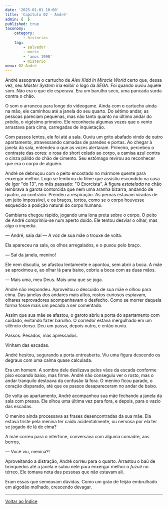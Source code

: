 ```yaml
---
date: '2025-01-01 10:00'
title: 'Capítulo 02 - André'
admin: {  }
published: true
taxonomy:
    category:
        - historias
    tag:
        - salvador
        - morte
        - 'anos 1990'
        - misterio
menu: 02-André
---
```


André assoprava o cartucho de _Alex Kidd In Miracle World_ certo que, dessa vez, seu _Master System_ iria exibir o logo da _SEGA_. Foi quando ouviu aquele som. Não era o que ele esperava. Era um barulho seco,  uma pancada surda contra o chão.

O som o arrancou para longe do videogame. Ainda com o cartucho ainda na mão, ele caminhou até a janela do seu quarto. Do sétimo andar, as pessoas pareciam pequenas, mas não tanto quanto no último andar do prédio, o vigésimo primeiro. Ele reconhecia algumas vozes que o vento arrastava para cima, carregadas de inquietação.

Com passos lentos, ele foi até a sala. Ouviu um grito abafado vindo de outro apartamento, atravessando camadas de paredes e portas. Ao chegar à janela da sala, entendeu o que as vozes alertaram. Primeiro, percebeu o contraste das cores: o rosa do short colado ao corpo, a camisa azul contra o cinza pálido do chão de cimento. Seu estômago revirou ao reconhecer que era o corpo de alguém.

André se debruçou com o peito encostado no mármore quente para enxergar melhor. Logo se lembrou do filme que assistiu escondido na casa de Igor "do 13", no mês passado: "O Exorcista". A figura _estatelada_ no chão lembrava a garota contorcida que nem uma aranha bizarra, andando de quatro, ao contrário. Prendeu a respiração. As pernas estavam viradas de um jeito impossível, e os braços, tortos, como se o corpo houvesse esquecido a posição natural do corpo humano.

Gambiarra chegou rápido, jogando uma lona preta sobre o corpo. O peito de André comprimiu-se num aperto doído. Ele tentou desviar o olhar, mas algo o impedia.

— André, saia daí — A voz de sua mãe o trouxe de volta. 

Ela apareceu na sala, os olhos arregalados, e o puxou pelo braço. 

— Sai da janela, menino!

Ele nem discutiu, se afastou lentamente e apontou, sem abrir a boca. A mãe se aproximou e, ao olhar lá para baixo, cobriu a boca com as duas mãos.

— Mais uma, meu Deus. Mais uma que se joga. 

André não respondeu. Aproveitou o descuido de sua mãe e olhou para cima. Das janelas dos andares mais altos, rostos curiosos espiavam, olhares reprovadores acompanhavam o desfecho. Como se morrer daquela forma fosse mais um pecado a ser comentado.

Assim que sua mãe se afastou, o garoto abriu a porta do apartamento com cuidado, evitando fazer barulho. O corredor estava mergulhado em um silêncio denso. Deu um passo, depois outro, e então ouviu. 

Passos. Pesados, mas apressados. 

Vinham das escadas. 

André hesitou, segurando a porta entreaberta. Viu uma figura descendo os degraus com uma calma quase calculada.

Era um homem. A sombra dele deslizava pelos vãos da escada conforme piso ecoando baixo, mas firme. André não conseguiu ver o rosto, mas o andar tranquilo destoava da confusão lá fora. O menino ficou parado, o coração disparado, até que os passos desapareceram no andar de baixo.	

De volta ao apartamento, André acompanhou sua mãe fechando a janela da sala com pressa. Ele olhou uma última vez para fora, e depois, para o vazio das escadas. 

O menino ainda processava as frases desencontradas da sua mãe. Ela estava triste pela menina ter caído acidentalmente, ou nervosa por ela ter se jogado de lá de cima?

A mãe correu para o interfone, conversava com alguma comadre, aos berros, 

— Você viu, menina?!

Aproveitando a distração, André correu para o quarto. Arrastou o baú de brinquedos até a janela e subiu nele para enxergar melhor o _fuzuê_ no térreo. Ele tomava nota das pessoas que não estavam ali.

Eram essas que semeavam dúvidas. Como um grão de feijão embrulhado em algodão molhado, crescendo devagar.

---

[Voltar ao Índice](https://escritos.msmelo.blog/historias/dezesseis)